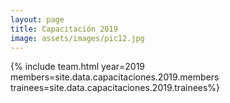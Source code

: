 ```yaml
---
layout: page
title: Capacitación 2019
image: assets/images/pic12.jpg
---
```


{% include team.html year=2019 members=site.data.capacitaciones.2019.members trainees=site.data.capacitaciones.2019.trainees%}